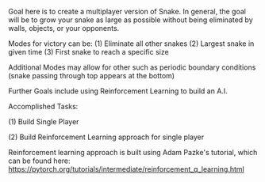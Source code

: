 
Goal here is to create a multiplayer version of Snake. In general, the goal will be to grow your snake as large as possible without being eliminated by walls, objects, or your opponents.

Modes for victory can be:
(1) Eliminate all other snakes
(2) Largest snake in given time
(3) First snake to reach a specific size

Additional Modes may allow for other  such as periodic boundary conditions (snake passing through top appears at the bottom)

Further Goals include using Reinforcement Learning to build an A.I.

Accomplished Tasks:

(1) Build Single Player

(2) Build Reinforcement Learning approach for single player


Reinforcement learning approach is built using Adam Pazke's tutorial, which can be found here:
https://pytorch.org/tutorials/intermediate/reinforcement_q_learning.html
